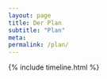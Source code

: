 ```yaml
---
layout: page
title: Der Plan
subtitle: "Plan"
meta:
permalink: /plan/
---
```


{% include timeline.html %}
